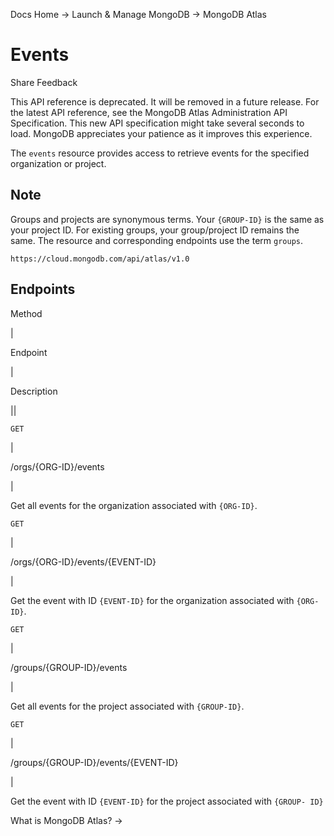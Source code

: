 Docs Home → Launch & Manage MongoDB → MongoDB Atlas

# Events

Share Feedback

This API reference is deprecated. It will be removed in a future release. For
the latest API reference, see the MongoDB Atlas Administration API
Specification. This new API specification might take several seconds to load.
MongoDB appreciates your patience as it improves this experience.

The `events` resource provides access to retrieve events for the specified
organization or project.

## Note

Groups and projects are synonymous terms. Your `{GROUP-ID}` is the same as
your project ID. For existing groups, your group/project ID remains the same.
The resource and corresponding endpoints use the term `groups`.

`https://cloud.mongodb.com/api/atlas/v1.0`

## Endpoints

Method

|

Endpoint

|

Description  
  
||  
  
`GET`

|

/orgs/{ORG-ID}/events

|

Get all events for the organization associated with `{ORG-ID}`.  
  
`GET`

|

/orgs/{ORG-ID}/events/{EVENT-ID}

|

Get the event with ID `{EVENT-ID}` for the organization associated with `{ORG-
ID}`.  
  
`GET`

|

/groups/{GROUP-ID}/events

|

Get all events for the project associated with `{GROUP-ID}`.  
  
`GET`

|

/groups/{GROUP-ID}/events/{EVENT-ID}

|

Get the event with ID `{EVENT-ID}` for the project associated with `{GROUP-
ID}`  
  
What is MongoDB Atlas? →

